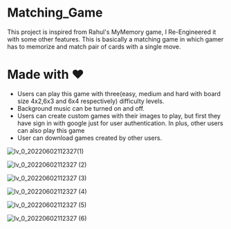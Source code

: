 # Matching_Game
This project is inspired from Rahul's MyMemory game, I Re-Engineered it with some other features. This is basically a matching game in which gamer has to memorize and match pair of cards with a single move. 
# Made with ❤️
* Users can play this game with three(easy, medium and hard with board size 4x2,6x3 and 6x4 respectively) difficulty levels.
* Background music can be turned on and off.
* Users can create custom games with their images to play, but first they have sign in with google just for user authentication. In plus, other users can also play this game
* User can download games created by other users.

![lv_0_20220602112327(1)](https://user-images.githubusercontent.com/93570267/172140190-6de2426f-e0bf-4cce-8450-26aa8a856707.gif)

![lv_0_20220602112327 (2)](https://user-images.githubusercontent.com/93570267/172140742-4cdacd08-5841-4417-892a-80d9507f18bc.gif)

![lv_0_20220602112327 (3)](https://user-images.githubusercontent.com/93570267/172140761-685409e2-b32c-473c-9c0a-6fd8600ba235.gif)

![lv_0_20220602112327 (4)](https://user-images.githubusercontent.com/93570267/172140781-11f49024-a4b5-4027-ac14-fa3cebcb39fd.gif)

![lv_0_20220602112327 (5)](https://user-images.githubusercontent.com/93570267/172140813-34306c63-23f6-4d93-9649-87f4b211f92a.gif)

![lv_0_20220602112327 (6)](https://user-images.githubusercontent.com/93570267/172140865-33ba0cf1-095d-49a5-b4e5-4c1cb61867d2.gif)
